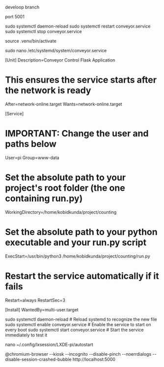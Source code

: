 develoop branch 

port 5001


sudo systemctl daemon-reload
sudo systemctl restart conveyor.service
sudo systemctl stop conveyor.service

source .venv/bin/activate

sudo nano /etc/systemd/system/conveyor.service


[Unit]
Description=Conveyor Control Flask Application
# This ensures the service starts after the network is ready
After=network-online.target
Wants=network-online.target

[Service]
# IMPORTANT: Change the user and paths below
User=pi
Group=www-data

# Set the absolute path to your project's root folder (the one containing run.py)
WorkingDirectory=/home/kobidkunda/project/counting

# Set the absolute path to your python executable and your run.py script
ExecStart=/usr/bin/python3 /home/kobidkunda/project/counting/run.py

# Restart the service automatically if it fails
Restart=always
RestartSec=3

[Install]
WantedBy=multi-user.target


sudo systemctl daemon-reload      # Reload systemd to recognize the new file
sudo systemctl enable conveyor.service  # Enable the service to start on every boot
sudo systemctl start conveyor.service   # Start the service immediately to test it



nano ~/.config/lxsession/LXDE-pi/autostart


@chromium-browser --kiosk --incognito --disable-pinch --noerrdialogs --disable-session-crashed-bubble http://localhost:5000


